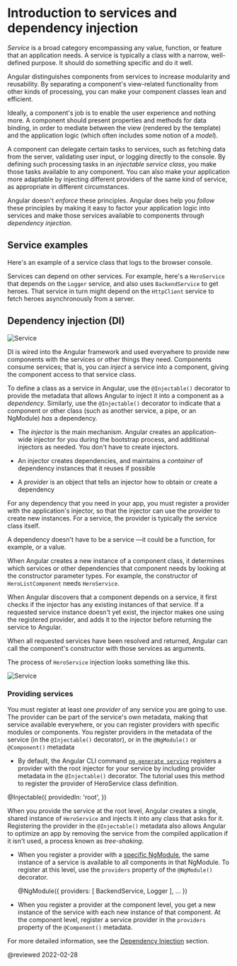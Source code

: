 # Introduction to services and dependency injection

*Service* is a broad category encompassing any value, function, or feature that an application needs.
A service is typically a class with a narrow, well-defined purpose.
It should do something specific and do it well.

Angular distinguishes components from services to increase modularity and reusability.
By separating a component's view-related functionality from other kinds of processing, you can make your component classes lean and efficient.

Ideally, a component's job is to enable the user experience and nothing more.
A component should present properties and methods for data binding, in order to mediate between the view \(rendered by the template\) and the application logic \(which often includes some notion of a *model*\).

A component can delegate certain tasks to services, such as fetching data from the server, validating user input, or logging directly to the console.
By defining such processing tasks in an *injectable service class*, you make those tasks available to any component.
You can also make your application more adaptable by injecting different providers of the same kind of service, as appropriate in different circumstances.

Angular doesn't *enforce* these principles.
Angular does help you *follow* these principles by making it easy to factor your application logic into services and make those services available to components through *dependency injection*.

## Service examples

Here's an example of a service class that logs to the browser console.

<code-example header="src/app/logger.service.ts (class)" path="architecture/src/app/logger.service.ts" region="class"></code-example>

Services can depend on other services.
For example, here's a `HeroService` that depends on the `Logger` service, and also uses `BackendService` to get heroes.
That service in turn might depend on the `HttpClient` service to fetch heroes asynchronously from a server.

<code-example header="src/app/hero.service.ts (class)" path="architecture/src/app/hero.service.ts" region="class"></code-example>

## Dependency injection (DI)

<div class="lightbox">

<img alt="Service" class="left" src="generated/images/guide/architecture/dependency-injection.png">

</div>

DI is wired into the Angular framework and used everywhere to provide new components with the services or other things they need.
Components consume services; that is, you can *inject* a service into a component, giving the component access to that service class.

To define a class as a service in Angular, use the `@Injectable()` decorator to provide the metadata that allows Angular to inject it into a component as a *dependency*.
Similarly, use the `@Injectable()` decorator to indicate that a component or other class \(such as another service, a pipe, or an NgModule\) *has* a dependency.

*   The *injector* is the main mechanism.
    Angular creates an application-wide injector for you during the bootstrap process, and additional injectors as needed.
    You don't have to create injectors.

*   An injector creates dependencies, and maintains a *container* of dependency instances that it reuses if possible
*   A *provider* is an object that tells an injector how to obtain or create a dependency

For any dependency that you need in your app, you must register a provider with the application's injector, so that the injector can use the provider to create new instances.
For a service, the provider is typically the service class itself.

<div class="alert is-helpful">

A dependency doesn't have to be a service &mdash;it could be a function, for example, or a value.

</div>

When Angular creates a new instance of a component class, it determines which services or other dependencies that component needs by looking at the constructor parameter types.
For example, the constructor of `HeroListComponent` needs `HeroService`.

<code-example header="src/app/hero-list.component.ts (constructor)" path="architecture/src/app/hero-list.component.ts" region="ctor"></code-example>

When Angular discovers that a component depends on a service, it first checks if the injector has any existing instances of that service.
If a requested service instance doesn't yet exist, the injector makes one using the registered provider, and adds it to the injector before returning the service to Angular.

When all requested services have been resolved and returned, Angular can call the component's constructor with those services as arguments.

The process of `HeroService` injection looks something like this.

<div class="lightbox">

<img alt="Service" class="left" src="generated/images/guide/architecture/injector-injects.png">

</div>

### Providing services

You must register at least one *provider* of any service you are going to use.
The provider can be part of the service's own metadata, making that service available everywhere, or you can register providers with specific modules or components.
You register providers in the metadata of the service \(in the `@Injectable()` decorator\), or in the `@NgModule()` or `@Component()` metadata

*   By default, the Angular CLI command [`ng generate service`](cli/generate) registers a provider with the root injector for your service by including provider metadata in the `@Injectable()` decorator.
    The tutorial uses this method to register the provider of HeroService class definition.

   <code-example format="typescript" language="typescript">

   &commat;Injectable({
    providedIn: 'root',
   })

   </code-example>

   When you provide the service at the root level, Angular creates a single, shared instance of `HeroService`
   and injects it into any class that asks for it.
   Registering the provider in the `@Injectable()` metadata also allows Angular to optimize an app
   by removing the service from the compiled application if it isn't used, a process known as *tree-shaking*.

*   When you register a provider with a [specific NgModule](guide/architecture-modules), the same instance of a service is available to all components in that NgModule.
    To register at this level, use the `providers` property of the `@NgModule()` decorator.

    <code-example format="typescript" language="typescript">

    &commat;NgModule({
      providers: [
      BackendService,
      Logger
     ],
     &hellip;
    })

    </code-example>

*   When you register a provider at the component level, you get a new instance of the service with each new instance of that component.
    At the component level, register a service provider in the `providers` property of the `@Component()` metadata.

   <code-example header="src/app/hero-list.component.ts (component providers)" path="architecture/src/app/hero-list.component.ts" region="providers"></code-example>

For more detailed information, see the [Dependency Injection](guide/dependency-injection) section.

<!-- links -->

<!-- external links -->

<!-- end links -->

@reviewed 2022-02-28
